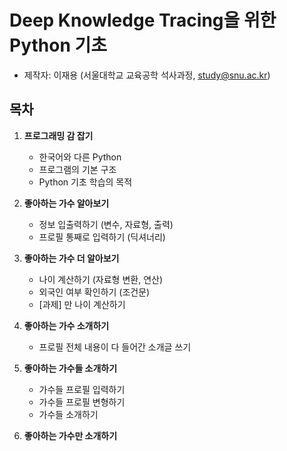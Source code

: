 # **Deep Knowledge Tracing을 위한 Python 기초**

- 제작자: 이재용 (서울대학교 교육공학 석사과정, study@snu.ac.kr)

## 목차

1. **프로그래밍 감 잡기**
    - 한국어와 다른 Python
    - 프로그램의 기본 구조
    - Python 기초 학습의 목적

2. **좋아하는 가수 알아보기**
    - 정보 입출력하기 (변수, 자료형, 출력)
    - 프로필 통째로 입력하기 (딕셔너리)

3. **좋아하는 가수 더 알아보기**
    - 나이 계산하기 (자료형 변환, 연산)
    - 외국인 여부 확인하기 (조건문)
    - [과제] 만 나이 계산하기
    
4. **좋아하는 가수 소개하기**
    - 프로필 전체 내용이 다 들어간 소개글 쓰기
    
5. **좋아하는 가수들 소개하기**
    - 가수들 프로필 입력하기
    - 가수들 프로필 변형하기
    - 가수들 소개하기
    
6. **좋아하는 가수만 소개하기**

    
    